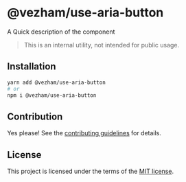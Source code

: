 # @vezham/use-aria-button

A Quick description of the component

> This is an internal utility, not intended for public usage.

## Installation

```sh
yarn add @vezham/use-aria-button
# or
npm i @vezham/use-aria-button
```

## Contribution

Yes please! See the
[contributing guidelines](https://github.com/vezham/heroui/blob/master/CONTRIBUTING.md)
for details.

## License

This project is licensed under the terms of the
[MIT license](https://github.com/vezham/heroui/blob/master/LICENSE).
